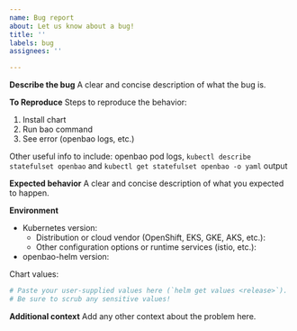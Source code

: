 ```yaml
---
name: Bug report
about: Let us know about a bug!
title: ''
labels: bug
assignees: ''

---
```


<!-- Please reserve GitHub issues for bug reports and feature requests.

**Please note**: We take OpenBao's security and our users' trust very seriously. If
you believe you have found a security issue in OpenBao Helm, _please responsibly disclose_
by contacting us at [openbao-security@lists.openssf.org](mailto:openbao-security@lists.lfedge.org).

-->

**Describe the bug**
A clear and concise description of what the bug is.

**To Reproduce**
Steps to reproduce the behavior:
1. Install chart
2. Run bao command
3. See error (openbao logs, etc.)

Other useful info to include: openbao pod logs, `kubectl describe statefulset openbao` and `kubectl get statefulset openbao -o yaml` output

**Expected behavior**
A clear and concise description of what you expected to happen.

**Environment**
* Kubernetes version:
  * Distribution or cloud vendor (OpenShift, EKS, GKE, AKS, etc.):
  * Other configuration options or runtime services (istio, etc.):
* openbao-helm version:

Chart values:

```yaml
# Paste your user-supplied values here (`helm get values <release>`).
# Be sure to scrub any sensitive values!
```

**Additional context**
Add any other context about the problem here.
